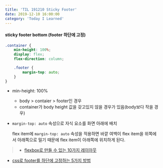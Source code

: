 ```yaml
---
title: 'TIL 191210 Sticky Footer'
date: 2019-12-10 16:00:00
category: 'Today I Learned'
---
```




#### sticky footer bottom (footer 하단에 고정)

```scss
.container {
	min-height: 100%;
	display: flex;
	flex-direction: column;

	.footer {
		margin-top: auto;
	}
}
```

- min-height: 100%

  - body > contaier > footer인 경우
  - container가 body height 값을 갖고있지 않을 경우가 있음(body보다 작을 경우)

- `margin-top: auto` 속성으로 자식 요소를 화면 아래에 배치

  flex item에 `margin-top: auto` 속성을 적용하면 바깥 여백이 flex item을 위쪽에서 아래쪽으로 밀기 때문에 flex item이 아래쪽에 위치하게 된다.

> - [flexbox로 만들 수 있는 10가지 레이아웃](https://d2.naver.com/helloworld/8540176)

- [css로 footer를 하단에 고정하는 5가지 방법](https://m.blog.naver.com/PostView.nhn?blogId=eggtory&logNo=220744380205&proxyReferer=https%3A%2F%2Fwww.google.com%2F)

